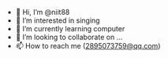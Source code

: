 - 👋 Hi, I’m @niit88
- 👀 I’m interested in singing
- 🌱 I’m currently learning computer
- 💞️ I’m looking to collaborate on ...
- 📫 How to reach me (2895073759@qq.com)

<!---
niit88/niit88 is a ✨ special ✨ repository because its `README.md` (this file) appears on your GitHub profile.
You can click the Preview link to take a look at your changes.
--->
